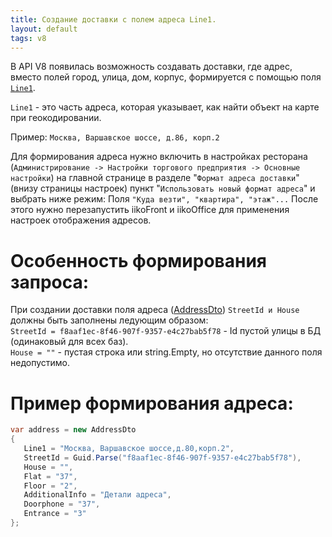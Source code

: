 ---title: Создание доставки с полем адреса Line1.layout: defaulttags: v8---В API V8 появилась возможность создавать доставки, где адрес, вместо полей город, улица, дом, корпус, формируется с помощью поля [`Line1`](https://iiko.github.io/front.api.sdk/v8/html/P_Resto_Front_Api_Data_Brd_IAddress_Line1.htm).``Line1`` - это часть адреса, которая указывает, как найти объект на карте при геокодировании.Пример: ``Москва, Варшавское шоссе, д.86, корп.2``Для формирования адреса нужно включить в настройках ресторана (``Администрирование -> Настройки торгового предприятия -> Основные настройки``) на главной странице в разделе "``Формат адреса доставки``"(внизу страницы настроек) пункт "``Использовать новый формат адреса``" и выбрать ниже режим: Поля ``"Куда везти", "квартира", "этаж"...``После этого нужно перезапустить iikoFront и iikoOffice для применения настроек отображения адресов.# Особенность  формирования запроса: #При создании доставки поля адреса ([AddressDto](https://iiko.github.io/front.api.sdk/v8/html/T_Resto_Front_Api_Data_Brd_AddressDto.htm))  ``StreetId и House`` должны быть заполнены ледующим образом:<br>``StreetId = f8aaf1ec-8f46-907f-9357-e4c27bab5f78`` - Id пустой улицы в БД (одинаковый для всех баз).<br>``House = ""`` - пустая строка или string.Empty, но отсутствие данного поля недопустимо.<br># Пример формирования адреса: #```csvar address = new AddressDto{   Line1 = "Москва, Варшавское шоссе,д.80,корп.2",   StreetId = Guid.Parse("f8aaf1ec-8f46-907f-9357-e4c27bab5f78"),   House = "",   Flat = "37",   Floor = "2",   AdditionalInfo = "Детали адреса",   Doorphone = "37",   Entrance = "3"};```